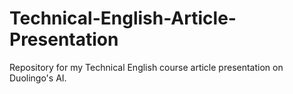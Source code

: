 # Technical-English-Article-Presentation
Repository for my Technical English course article presentation on Duolingo's AI.

